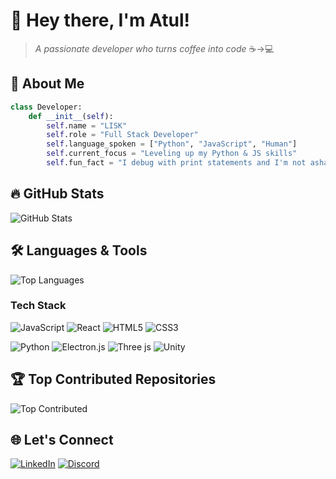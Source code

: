 # 💫 Hey there, I'm Atul! 

> *A passionate developer who turns coffee into code* ☕→💻

## 🚀 About Me
```python
class Developer:
    def __init__(self):
        self.name = "LISK"
        self.role = "Full Stack Developer"
        self.language_spoken = ["Python", "JavaScript", "Human"]
        self.current_focus = "Leveling up my Python & JS skills"
        self.fun_fact = "I debug with print statements and I'm not ashamed"
```

## 🔥 GitHub Stats
![GitHub Stats](https://nirzak-streak-stats.vercel.app/?user=LISK819129&theme=dark&hide_border=false)

## 🛠️ Languages & Tools
![Top Languages](https://github-readme-stats.vercel.app/api/top-langs/?username=LISK819129&theme=dark&hide_border=false&include_all_commits=true&count_private=true&layout=compact)

### Tech Stack
![JavaScript](https://img.shields.io/badge/javascript-%23323330.svg?style=for-the-badge&logo=javascript&logoColor=%23F7DF1E) 
![React](https://img.shields.io/badge/react-%2320232a.svg?style=for-the-badge&logo=react&logoColor=%2361DAFB) 
![HTML5](https://img.shields.io/badge/html5-%23E34F26.svg?style=for-the-badge&logo=html5&logoColor=white) 
![CSS3](https://img.shields.io/badge/css3-%231572B6.svg?style=for-the-badge&logo=css3&logoColor=white)

![Python](https://img.shields.io/badge/python-3670A0?style=for-the-badge&logo=python&logoColor=ffdd54) 
![Electron.js](https://img.shields.io/badge/Electron-191970?style=for-the-badge&logo=Electron&logoColor=white) 
![Three js](https://img.shields.io/badge/threejs-black?style=for-the-badge&logo=three.js&logoColor=white) 
![Unity](https://img.shields.io/badge/unity-%23000000.svg?style=for-the-badge&logo=unity&logoColor=white)

## 🏆 Top Contributed Repositories
![Top Contributed](https://github-contributor-stats.vercel.app/api?username=LISK819129&limit=5&theme=dark&combine_all_yearly_contributions=true)

## 🌐 Let's Connect
[![LinkedIn](https://img.shields.io/badge/LinkedIn-%230077B5.svg?logo=linkedin&logoColor=white)](https://www.linkedin.com/in/atul-krishna-5a51b4285/) 
[![Discord](https://img.shields.io/badge/Discord-%237289DA.svg?logo=discord&logoColor=white)](https://discord.gg/notfrbro)
